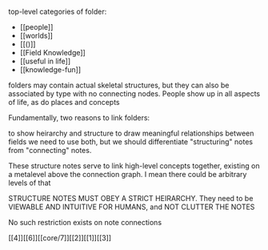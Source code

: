 


top-level categories of folder:

- [[people]]
- [[worlds]]
- [[()]]
- [[Field Knowledge]]
- [[useful in life]]
- [[knowledge-fun]]




folders may contain actual skeletal structures, but they can also be associated by type with no connecting nodes. People show up in all aspects of life, as do places and concepts



Fundamentally, two reasons to link folders:

to show heirarchy and structure
to draw meaningful relationships between fields
we need to use both, but we should differentiate "structuring" notes from "connecting" notes.

These structure notes serve to link high-level concepts together, existing on a metalevel above the connection graph. I mean there could be arbitrary levels of that


STRUCTURE NOTES MUST OBEY A STRICT HEIRARCHY. They need to be VIEWABLE AND INTUITIVE FOR HUMANS, and NOT CLUTTER THE NOTES

No such restriction exists on note connections



[[4]][[6]][[core/7]][[2]][[1]][[3]]
